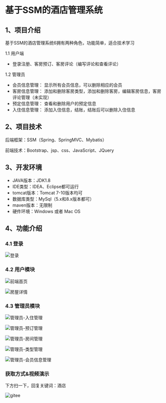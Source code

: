 # 基于SSM的酒店管理系统



## 1、项目介绍

基于SSM的酒店管理系统6拥有两种角色，功能简单，适合技术学习

1.1 用户端

* 登录注册、客房预订、客房评论（编写评论和查看评论）

1.2 管理员

* 会员信息管理： 显示所有会员信息，可以删除相应的会员
* 客房信息管理： 添加和删除客房类型，添加和删除客房，编辑客房信息，客房评论管理（未实现）
* 预定信息管理： 查看和删除用户的预定信息
* 入住信息管理： 添加入住信息，结账，结账后可以删除入住信息


## 2、项目技术

后端框架：SSM（Spring、SpringMVC、Mybatis）

前端技术：Bootstrap、jsp、css、JavaScript、JQuery

## 3、开发环境

- JAVA版本：JDK1.8
- IDE类型：IDEA、Eclipse都可运行
- tomcat版本：Tomcat 7-10版本均可
- 数据库类型：MySql（5.x和8.x版本都可） 
- maven版本：无限制
- 硬件环境：Windows 或者 Mac OS


## 4、功能介绍

### 4.1 登录

![登录](https://project-images-1256969109.cos.ap-chongqing.myqcloud.com/Typora-Images/202208071843190.jpg)

### 4.2 用户模块

![前端首页](https://project-images-1256969109.cos.ap-chongqing.myqcloud.com/Typora-Images/202208071843762.jpg)

![房屋详情](https://project-images-1256969109.cos.ap-chongqing.myqcloud.com/Typora-Images/202208071843479.jpg)

### 4.3 管理员模块

![管理员-入住管理](https://project-images-1256969109.cos.ap-chongqing.myqcloud.com/Typora-Images/202208071843999.jpg)

![管理员-预订管理](https://project-images-1256969109.cos.ap-chongqing.myqcloud.com/Typora-Images/202208071843534.jpg)

![管理员-房间管理](https://project-images-1256969109.cos.ap-chongqing.myqcloud.com/Typora-Images/202208071844429.jpg)

![管理员-类型管理](https://project-images-1256969109.cos.ap-chongqing.myqcloud.com/Typora-Images/202208071844829.jpg)

![管理员-会员信息管理](https://project-images-1256969109.cos.ap-chongqing.myqcloud.com/Typora-Images/202208071844776.jpg)

### 获取方式&视频演示

下方扫一下，回复关键词：酒店

![gitee](https://project-images-1256969109.cos.ap-chongqing.myqcloud.com/Typora-Images/202309291447341.png)

